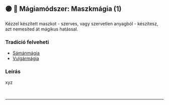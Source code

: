 ## 🟣 💫 Mágiamódszer: Maszkmágia (1)

Kézzel készített maszkot - szerves, vagy szervetlen anyagból - készítesz, azt nemesíted át mágikus hatással.

### Tradíció felveheti

- [Sámánmágia](../051_07_samanmagia.md)
- [Vulgármágia](../051_02_vulgarmagia.md)

### Leírás

xyz

<br />

---
